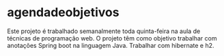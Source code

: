 # agendadeobjetivos
Este projeto é trabalhado semanalmente toda quinta-feira na aula de técnicas de programação web. O projeto têm como objetivo trabalhar com anotações Spring boot na linguagem Java. Trabalhar com hibernate e h2.
